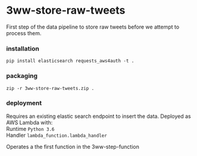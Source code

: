 # 3ww-store-raw-tweets
First step of the data pipeline to store raw tweets before we attempt to process them.

### installation
`pip install elasticsearch requests_aws4auth -t .`

### packaging
`zip -r 3ww-store-raw-tweets.zip .`

### deployment
Requires an existing elastic search endpoint to insert the data.
Deployed as AWS Lambda with:   
Runtime `Python 3.6`  
Handler `lambda_function.lambda_handler`  

Operates a the first function in the 3ww-step-function